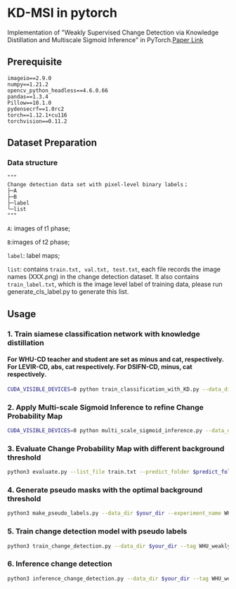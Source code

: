 # KD-MSI in pytorch

Implementation of "Weakly Supervised Change Detection via Knowledge Distillation and Multiscale Sigmoid Inference" in PyTorch.[Paper Link](https://arxiv.org/abs/2403.05796)

## Prerequisite
```
imageio==2.9.0
numpy==1.21.2
opencv_python_headless==4.6.0.66
pandas==1.3.4
Pillow==10.1.0
pydensecrf==1.0rc2
torch==1.12.1+cu116
torchvision==0.11.2
```
## Dataset Preparation

### Data structure

```
"""
Change detection data set with pixel-level binary labels；
├─A
├─B
├─label
└─list
"""
```

`A`: images of t1 phase;

`B`:images of t2 phase;

`label`: label maps;

`list`: contains `train.txt, val.txt, test.txt`, each file records the image names (XXX.png) in the change detection dataset. It also contains `train_label.txt`, which is the image level label of training data, please run generate_cls_label.py to generate this list.

## Usage
### 1. Train siamese classification network with knowledge distillation
#### For WHU-CD teacher and student are set as minus and cat, respectively. For LEVIR-CD, abs, cat respectively. For DSIFN-CD, minus, cat respectively.
```bash
CUDA_VISIBLE_DEVICES=0 python train_classification_with_KD.py --data_dir $your_dir --tag WHU_KD_T_minus_S_cat --teacher minus --student abs
```

### 2. Apply Multi-scale Sigmoid Inference to refine Change Probability Map
```bash
CUDA_VISIBLE_DEVICES=0 python multi_scale_sigmoid_inference.py --data_dir $your_dir --tag WHU_KD_T_minus_S_cat --student_combination minus --scales 0.5,1.0,1.25,2.0
```

### 3. Evaluate Change Probability Map with different background threshold
```bash
python3 evaluate.py --list_file train.txt --predict_folder $predict_folder --mode npy --data_dir $your_dir
```

### 4. Generate pseudo masks with the optimal background threshold
```bash
python3 make_pseudo_labels.py --data_dir $your_dir --experiment_name WHU_KD_T_minus_S_cat@train@scale=0.5,1.0,1.25,2.0 --domain train --threshold 0.3
```
### 5. Train change detection model with pseudo labels
```bash
python3 train_change_detection.py --data_dir $your_dir --tag WHU_weakly_change_detection --label_name WHU_KD_T_minus_S_cat@train@scale=0.5,1.0,1.25,2.0@crf=0@255@threshold0.3
```

### 6. Inference change detection
```bash
python3 inference_change_detection.py --data_dir $your_dir --tag WHU_weakly_change_detection --scales 0.5,1.0,1.5,2.0
```



